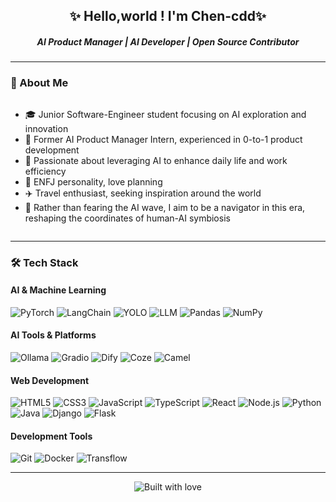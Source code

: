 <div align="center">
  <h2>✨ Hello,world !  I'm Chen-cdd✨</h2>
  <h5>AI Product Manager |  AI Developer | Open Source Contributor</h5>
</div>

---

### 👋 About Me
<div style="display: flex; justify-content: space-between; align-items: flex-start;">

- 🎓 Junior Software-Engineer student focusing on AI exploration and innovation
- 💼 Former AI Product Manager Intern, experienced in 0-to-1 product development
- 🌱 Passionate about leveraging AI to enhance daily life and work efficiency
- 🎯 ENFJ personality, love planning
- ✈️ Travel enthusiast, seeking inspiration around the world
- 💫 Rather than fearing the AI wave, I aim to be a navigator in this era, reshaping the coordinates of human-AI symbiosis
  </div>
  
---

### 🛠️ Tech Stack
#### AI & Machine Learning
<div align="left">
  <img src="https://img.shields.io/badge/-PyTorch-EE4C2C?style=flat-square&logo=pytorch&logoColor=white" alt="PyTorch" />
  <img src="https://img.shields.io/badge/-LangChain-3178C6?style=flat-square&logo=chainlink&logoColor=white" alt="LangChain" />
  <img src="https://img.shields.io/badge/-YOLO-00FFFF?style=flat-square&logo=yolo&logoColor=black" alt="YOLO" />
  <img src="https://img.shields.io/badge/-LLM-FF4B4B?style=flat-square&logo=openai&logoColor=white" alt="LLM" />
  <img src="https://img.shields.io/badge/-Pandas-150458?style=flat-square&logo=pandas&logoColor=white" alt="Pandas" />
  <img src="https://img.shields.io/badge/-NumPy-013243?style=flat-square&logo=numpy&logoColor=white" alt="NumPy" />
</div>

#### AI Tools & Platforms
<div align="left">
  <img src="https://img.shields.io/badge/-Ollama-000000?style=flat-square&logo=llama&logoColor=white" alt="Ollama" />
  <img src="https://img.shields.io/badge/-Gradio-F39019?style=flat-square&logo=gradio&logoColor=white" alt="Gradio" />
  <img src="https://img.shields.io/badge/-Dify-4B32C3?style=flat-square&logo=dify&logoColor=white" alt="Dify" />
  <img src="https://img.shields.io/badge/-Coze-00ADD8?style=flat-square&logo=coze&logoColor=white" alt="Coze" />
  <img src="https://img.shields.io/badge/-Camel-FF6B6B?style=flat-square&logo=camel&logoColor=white" alt="Camel" />
</div>

#### Web Development
<div align="left">
  <img src="https://img.shields.io/badge/-HTML5-E34F26?style=flat-square&logo=html5&logoColor=white" alt="HTML5" />
  <img src="https://img.shields.io/badge/-CSS3-1572B6?style=flat-square&logo=css3&logoColor=white" alt="CSS3" />
  <img src="https://img.shields.io/badge/-JavaScript-F7DF1E?style=flat-square&logo=javascript&logoColor=black" alt="JavaScript" />
  <img src="https://img.shields.io/badge/-TypeScript-3178C6?style=flat-square&logo=typescript&logoColor=white" alt="TypeScript" />
  <img src="https://img.shields.io/badge/-React-61DAFB?style=flat-square&logo=react&logoColor=black" alt="React" />
  <img src="https://img.shields.io/badge/-Node.js-339933?style=flat-square&logo=node.js&logoColor=white" alt="Node.js" />
  <img src="https://img.shields.io/badge/-Python-3776AB?style=flat-square&logo=python&logoColor=white" alt="Python" />
  <img src="https://img.shields.io/badge/-Java-007396?style=flat-square&logo=java&logoColor=white" alt="Java" />
  <img src="https://img.shields.io/badge/-Django-092E20?style=flat-square&logo=django&logoColor=white" alt="Django" />
  <img src="https://img.shields.io/badge/-Flask-000000?style=flat-square&logo=flask&logoColor=white" alt="Flask" />
</div>

#### Development Tools
<div align="left">
  <img src="https://img.shields.io/badge/-Git-F05032?style=flat-square&logo=git&logoColor=white" alt="Git" />
  <img src="https://img.shields.io/badge/-Docker-2496ED?style=flat-square&logo=docker&logoColor=white" alt="Docker" />
  <img src="https://img.shields.io/badge/-Transflow-FF6C37?style=flat-square&logo=apache&logoColor=white" alt="Transflow" />
</div>

---
<div align="center">
  <img src="https://forthebadge.com/images/badges/built-with-love.svg" alt="Built with love" />
</div>

